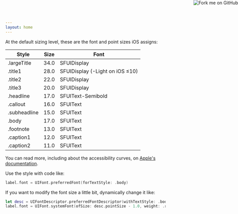 ```yaml
---
layout: home
---
```


<a href="https://github.com/zacwest/iosfontsizes.com"><img style="position: absolute; top: 0; right: 0; border: 0;" src="https://s3.amazonaws.com/github/ribbons/forkme_right_red_aa0000.png" alt="Fork me on GitHub"></a>

At the default sizing level, these are the font and point sizes iOS assigns:

| Style          | Size | Font              |
| -------------- | ---- | ----------------- |
| .largeTitle  | 34.0 | SFUIDisplay       | 
| .title1      | 28.0 | SFUIDisplay (-Light on iOS ≤10) |
| .title2      | 22.0 | SFUIDisplay       | 
| .title3      | 20.0 | SFUIDisplay       | 
| .headline    | 17.0 | SFUIText-Semibold | 
| .callout     | 16.0 | SFUIText          | 
| .subheadline | 15.0 | SFUIText          | 
| .body        | 17.0 | SFUIText          | 
| .footnote    | 13.0 | SFUIText          | 
| .caption1    | 12.0 | SFUIText          | 
| .caption2    | 11.0 | SFUIText          | 

You can read more, including about the accessibility curves, on [Apple's documentation](https://developer.apple.com/design/human-interface-guidelines/ios/visual-design/typography). 

Use the style with code like:

```swift
label.font = UIFont.preferredFont(forTextStyle: .body)
```

If you want to modify the font size a little bit, dynamically change it like:

```swift
let desc = UIFontDescriptor.preferredFontDescriptor(withTextStyle: .body)
label.font = UIFont.systemFont(ofSize: desc.pointSize - 1.0, weight: .regular)
```
